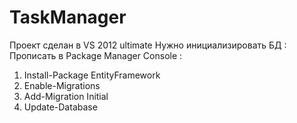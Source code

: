 # TaskManager
Проект сделан в VS 2012 ultimate
Нужно инициализировать БД :
Прописать в Package Manager Console :
1. Install-Package EntityFramework
2. Enable-Migrations
3. Add-Migration Initial
4. Update-Database
